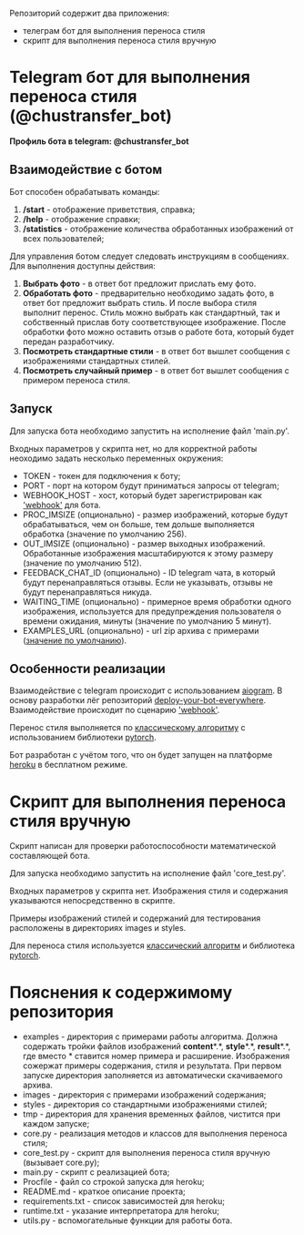 Репозиторий содержит два приложения:
* телеграм бот для выполнения переноса стиля
* скрипт для выполнения переноса стиля вручную

# Telegram бот для выполнения переноса стиля (@chustransfer_bot) 
**Профиль бота в telegram: @chustransfer_bot**

## Взаимодействие с ботом
Бот способен обрабатывать команды:
1. **/start** - отображение приветствия, справка;
1. **/help** - отображение справки;
1. **/statistics** - отображение количества обработанных изображений от всех пользователей;

Для управления ботом следует следовать инструкциям в сообщениях.
Для выполнения доступны действия:
1. **Выбрать фото** - в ответ бот предложит прислать ему фото.
1. **Обработать фото** - предварительно необходимо задать фото, в ответ бот предложит выбрать стиль.
И после выбора стиля выполнит перенос. Стиль можно выбрать как стандартный, так и собственный
прислав боту соответствующее изображение. После обработки фото можно оставить отзыв о работе бота,
который будет передан разработчику.
1. **Посмотреть стандартные стили** - в ответ бот вышлет сообщения с изображениями стандартных стилей.
1. **Посмотреть случайный пример** - в ответ бот вышлет сообщения с примером переноса стиля.
  

## Запуск
Для запуска бота необходимо запустить на исполнение файл 'main.py'.

Входных параметров у скрипта нет, но для корректной работы неоходимо задать
несколько переменных окружения:
* TOKEN - токен для подключения к боту;
* PORT - порт на котором будут приниматься запросы от telegram;
* WEBHOOK_HOST - хост, который будет зарегистрирован как 
['webhook'](https://groosha.gitbook.io/telegram-bot-lessons/chapter4) для бота.
* PROC_IMSIZE (опционально) - размер изображений, которые будут обрабатываться,
чем он больше, тем дольше выполняется обработка (значение по умолчанию 256).
* OUT_IMSIZE (опционально) - размер выходных изображений. 
Обработанные изображения масштабируются к этому размеру (значение по умолчанию 512).
* FEEDBACK_CHAT_ID (опционально) - ID telegram чата, в который будут перенаправляться отзывы.
Если не указывать, отзывы не будут перенаправляться никуда.
* WAITING_TIME (опционально) - примерное время обработки одного изображения, используется для
предупреждения пользователя о времени ожидания, минуты (значение по умолчанию 5 минут).
* EXAMPLES_URL (опционально) - url zip архива с примерами ([значение по умолчанию]('https://drive.google.com/u/0/uc?id=1hkvqijfwePh0DcMSrP8cBdGPPLqP9yvM&export=download')).

## Особенности реализации
Взаимодействие с telegram происходит с использованием [aiogram](https://docs.aiogram.dev/en/latest/).
В основу разработки лёг репозиторий [deploy-your-bot-everywhere](https://github.com/deploy-your-bot-everywhere).
Взаимодействие происходит по сценарию ['webhook'](https://groosha.gitbook.io/telegram-bot-lessons/chapter4).

Перенос стиля выполняется по 
[классическому алгоритму](https://pytorch.org/tutorials/advanced/neural_style_tutorial.html)
с использованием библиотеки [pytorch](https://pytorch.org/).

Бот разработан с учётом того, что он будет запущен на платформе [heroku](https://dashboard.heroku.com/apps)
в бесплатном режиме.

# Скрипт для выполнения переноса стиля вручную

Скрипт написан для проверки работоспособности математической составляющей бота.

Для запуска необходимо запустить на исполнение файл 'core_test.py'.

Входных параметров у скрипта нет. Изображения стиля и содержания указываются
непосредственно в скрипте.

Примеры изображений стилей и содержаний для тестирования расположены в директориях
images и styles.

Для переноса стиля используется 
[классический алгоритм](https://pytorch.org/tutorials/advanced/neural_style_tutorial.html)
и библиотека [pytorch](https://pytorch.org/).

# Пояснения к содержимому репозитория
* examples - директория с примерами работы алгоритма.
    Должна содержать тройки файлов изображений **content***.\*, **style***.\*, **result***.\*, 
    где вместо * ставится номер примера и расширение. Изображения сожержат примеры содержания, стиля и результата.
    При первом запуске директория заполняется из автоматически скачиваемого архива.
* images - директория с примерами изображений содержания;
* styles - директория со стандартными изображениями стилей;
* tmp - директория для хранения временных файлов, чистится при каждом запуске;
* core.py - реализация методов и классов для выполнения переноса стиля;
* core_test.py - скрипт для выполнения переноса стиля вручную (вызывает core.py);
* main.py - скрипт с реализацией бота;
* Procfile - файл со строкой запуска для heroku;
* README.md - краткое описание проекта;
* requirements.txt - список зависимостей для heroku;
* runtime.txt - указание интерпретатора для heroku;
* utils.py - вспомогательные функции для работы бота.